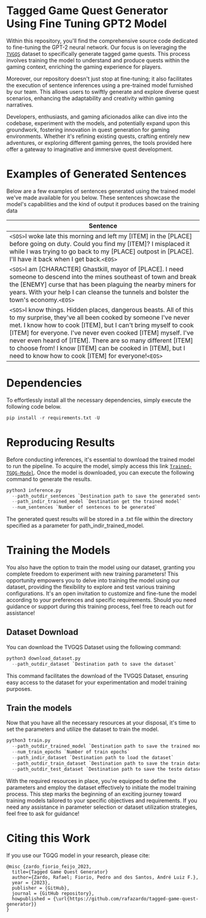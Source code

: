 # Tagged Game Quest Generator Using Fine Tuning GPT2 Model

Within this repository, you'll find the comprehensive source code dedicated to fine-tuning the GPT-2 neural network. Our focus is on leveraging the [`TVGQS`](https://github.com/rafazardo/tvgqs) dataset to specifically generate tagged game quests. This process involves training the model to understand and produce quests within the gaming context, enriching the gaming experience for players.

Moreover, our repository doesn't just stop at fine-tuning; it also facilitates the execution of sentence inferences using a pre-trained model furnished by our team. This allows users to swiftly generate and explore diverse quest scenarios, enhancing the adaptability and creativity within gaming narratives.

Developers, enthusiasts, and gaming aficionados alike can dive into the codebase, experiment with the models, and potentially expand upon this groundwork, fostering innovation in quest generation for gaming environments. Whether it's refining existing quests, crafting entirely new adventures, or exploring different gaming genres, the tools provided here offer a gateway to imaginative and immersive quest development.

# Examples of Generated Sentences

Below are a few examples of sentences generated using the trained model we've made available for you below. These sentences showcase the model's capabilities and the kind of output it produces based on the training data

|Sentence|
|--------|
|`<SOS>`I woke late this morning and left my [ITEM] in the [PLACE] before going on duty. <SOA>Could you find my [ITEM]?<EOA> I misplaced it while I was trying to go back to my [PLACE] outpost in [PLACE]. I'll have it back when I get back.`<EOS>`|
|`<SOS>`I am [CHARACTER] Ghastkill, mayor of [PLACE]. I need someone to descend into the mines southeast of town and break the [ENEMY] curse that has been plaguing the nearby miners for years. With your help I can cleanse the tunnels and bolster the town's economy<EOA>.`<EOS>`|
|`<SOS>`I know things. Hidden places, dangerous beasts. All of this to my surprise, they've all been cooked by someone I've never met. I know how to cook [ITEM], but I can't bring myself to cook [ITEM] for everyone. I've never even cooked [ITEM] myself. I've never even heard of [ITEM]. There are so many different [ITEM] to choose from! I know [ITEM] can be cooked in [ITEM], but I need to know how to cook [ITEM] for everyone!`<EOS>`|

# Dependencies

To effortlessly install all the necessary dependencies, simply execute the following code below.

```python
pip install -r requirements.txt -U
```

# Reproducing Results 

Before conducting inferences, it's essential to download the trained model to run the pipeline. To acquire the model, simply access this link [`Trained-TGQG-Model`](). Once the model is downloaded, you can execute the following command to generate the results.

```python
python3 inference.py
  --path_outdir_sentences `Destination path to save the generated sentences`
  --path_indir_trained_model `Destination get the trained model`
  --num_sentences `Number of sentences to be generated`
```

The generated quest results will be stored in a .txt file within the directory specified as a parameter for path_indir_trained_model.

# Training the Models

You also have the option to train the model using our dataset, granting you complete freedom to experiment with new training parameters! This opportunity empowers you to delve into training the model using our dataset, providing the flexibility to explore and test various training configurations. It's an open invitation to customize and fine-tune the model according to your preferences and specific requirements. Should you need guidance or support during this training process, feel free to reach out for assistance!

## Dataset Download 

You can download the TVGQS Dataset using the following command: 

```python
python3 download_dataset.py
  --path_outdir_dataset `Destination path to save the dataset`
```

This command facilitates the download of the TVGQS Dataset, ensuring easy access to the dataset for your experimentation and model training purposes.

## Train the models

Now that you have all the necessary resources at your disposal, it's time to set the parameters and utilize the dataset to train the model. 

```python
python3 train.py
  --path_outdir_trained_model `Destination path to save the trained model`
  --num_train_epochs `Number of train epochs`
  --path_indir_dataset `Destination path to load the dataset`
  --path_outdir_train_dataset `Destination path to save the train dataset`
  --path_outdir_test_dataset `Destination path to save the teste dataset`
```
With the required resources in place, you're equipped to define the parameters and employ the dataset effectively to initiate the model training process. This step marks the beginning of an exciting journey toward training models tailored to your specific objectives and requirements. If you need any assistance in parameter selection or dataset utilization strategies, feel free to ask for guidance!

# Citing this Work

If you use our TGQG model in your research, please cite:

```
@misc {zardo_fiorio_feijo_2023,
  title={Tagged Game Quest Generator}
  author={Zardo, Rafael; Fiorio, Pedro and dos Santos, André Luiz F.},
  year = {2023},
  publisher = {GitHub},
  journal = {GitHub repository},
  howpublished = {\url{https://github.com/rafazardo/tagged-game-quest-generator}}
}
```
